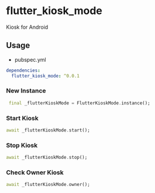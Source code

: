 # flutter_kiosk_mode

Kiosk for Android

## Usage

- pubspec.yml

```yaml
dependencies:
  flutter_kiosk_mode: ^0.0.1
```

### New Instance

```dart
 final _flutterKioskMode = FlutterKioskMode.instance();
```

### Start Kiosk

```dart
await _flutterKioskMode.start();
```

### Stop Kiosk

```dart
await _flutterKioskMode.stop();
```

### Check Owner Kiosk

```dart
await _flutterKioskMode.owner();
```